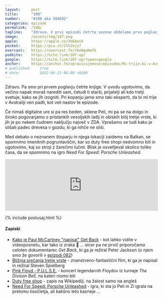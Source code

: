 ```yaml
---
layout: 	post
title:  	"108"
number: 	"#108 aka S04E02"
categories:	epizode
permalink:	/108/
tagline: 	"Zdravo. V prvi epizodi četrte sezone obdelamo prvo poglavje knjige Zbogom in hvala za vse ribe. In se pogovarjamo o pristankih vesoljskih ladij. Natančneje, ene."
image:		/assets/img/107.png
apple:		https://apple.co/3mEAwsX
pocket:		https://pca.st/2lh2ejy7
overcast:	https://overcast.fm/+beHgoHwfk
podkite:	https://kite.link/107-opr
google:		https://kite.link/107-opr?open=google
anchor:		https://anchor.fm/opravicujemose/episodes/Mi-trije-bi-v-Avstraliji-vn-padl-e1jrqat
# published:	true
# date: 		2022-06-13 06:00 +0200
---
```


Zdravo. Pa smo pri prvem poglavju četrte knjige. V uvodu ugotovimo, da večino napak moraš narediti sam, četudi ti starši, prijatelji ali kdo tretji svetuje, kako se jih izogniti. Pri kopanju jame smo taki eksperti, da bi mi trije v Avstraliji ven padli, kot veli naslov te epizode.

Če nimaš digitalne ure si pa res beden, sklene Peli, mi pa se na dolgo in široko pogovarjamo o pristankih vesoljskih ladij in obiskih bitij tretje vrste, ki jih je po nekem čudnem naključju največ v ZDA. Vprašamo se tudi kako je slišati padec drevesa v gozdu, ki ga nihče ne sliši.

Med debato o neznanem štoparju in njega lokaciji zaidemo na Balkan, se spomnimo imenitnih pogruntavščin, kar so duty free shopi nedvomno bili in ugotovimo, kaj so stroji z žarečimi lučmi. Blisk je osvetljeval okolico toliko časa, da se spomnimo na igro _Need For Speed: Porsche Unleashed_.

<iframe src="https://www.listennotes.com/podcasts/opravičujemo-se-za/mi-trije-bi-v-avstraliji-vn-RpokX6Nualb/embed/" height="170px" width="100%" style="width: 1px; min-width: 100%;" loading="lazy" frameborder="0" scrolling="no"></iframe>

{% include poslusaj.html %}

<!--break-->

#### Zapiski

- [Kako je Paul McCartney "napisal" Get Back](https://www.youtube.com/watch?v=rUvZA5AYhB4) - kot lahko vidite v videoposnetu, kar tako iz zraka 🤯 ... sicer pa ne prvič priporočamo celoten dokumentarec _Get Back_, ki ga je režiral Peter Jackson (o njem smo že govorili v [epizodi 082](../082))
- [Bližnja srečanja tretje vrste](https://www.imdb.com/title/tt0075860/) - znanstveno-fantastični film, ki ga je napisal in režiral Steven Spielberg
- [Pink Floyd - P.U.L.S.E.](https://www.youtube.com/watch?v=E9Iau_oik-E) - koncert legendarnih Floydov iz turneje _The Divison Bell_, na kateri nismo bili
- [Duty free shop](https://en.wikipedia.org/wiki/Duty-free_shop) - zapis na Wikipediji, na žalost samo na angleš
- [Need For Speed: Porsche Unleashed](https://en.wikipedia.org/wiki/Need_for_Speed%3A_Porsche_Unleashed) - igra, ki sta jo Peli in Zi igrala na prelomu tisočletja, ali kakšno leto kasneje ...